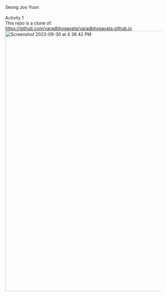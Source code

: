 Seong Joo Yoon <br/><br/>
Activity 1 <br/>
This repo is a clone of: https://github.com/varadbhogayata/varadbhogayata.github.io <br/>
<img width="835" alt="Screenshot 2023-09-30 at 4 36 42 PM" src="https://github.com/seongjooy/seongjooy.github.io/assets/66128818/2e9434de-0f1e-4574-9017-31bcff8602d8">
